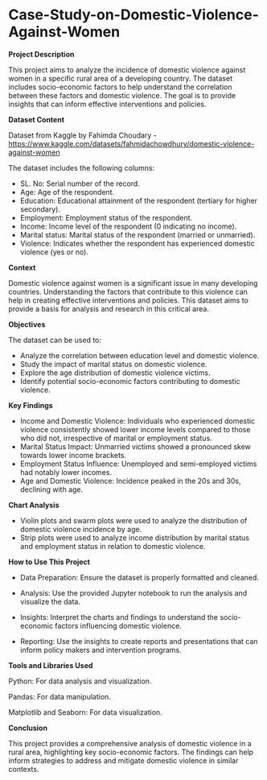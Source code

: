 # Case-Study-on-Domestic-Violence-Against-Women

**Project Description**

This project aims to analyze the incidence of domestic violence against women in a specific rural area of a developing country. The dataset includes socio-economic factors to help understand the correlation between these factors and domestic violence. The goal is to provide insights that can inform effective interventions and policies.

**Dataset Content**

Dataset from Kaggle by Fahimda Choudary - https://www.kaggle.com/datasets/fahmidachowdhury/domestic-violence-against-women

The dataset includes the following columns:

- SL. No: Serial number of the record.
- Age: Age of the respondent.
- Education: Educational attainment of the respondent (tertiary for higher secondary).
- Employment: Employment status of the respondent.
- Income: Income level of the respondent (0 indicating no income).
- Marital status: Marital status of the respondent (married or unmarried).
- Violence: Indicates whether the respondent has experienced domestic violence (yes or no).

**Context**

Domestic violence against women is a significant issue in many developing countries. Understanding the factors that contribute to this violence can help in creating effective interventions and policies. This dataset aims to provide a basis for analysis and research in this critical area.

**Objectives**

The dataset can be used to:

- Analyze the correlation between education level and domestic violence.
- Study the impact of marital status on domestic violence.
- Explore the age distribution of domestic violence victims.
- Identify potential socio-economic factors contributing to domestic violence.

**Key Findings**

- Income and Domestic Violence: Individuals who experienced domestic violence consistently showed lower income levels compared to those who did not, irrespective of marital or employment status.
- Marital Status Impact: Unmarried victims showed a pronounced skew towards lower income brackets.
- Employment Status Influence: Unemployed and semi-employed victims had notably lower incomes.
- Age and Domestic Violence: Incidence peaked in the 20s and 30s, declining with age.

**Chart Analysis**

- Violin plots and swarm plots were used to analyze the distribution of domestic violence incidence by age.
- Strip plots were used to analyze income distribution by marital status and employment status in relation to domestic violence.

**How to Use This Project**

- Data Preparation: Ensure the dataset is properly formatted and cleaned.

- Analysis: Use the provided Jupyter notebook to run the analysis and visualize the data.

- Insights: Interpret the charts and findings to understand the socio-economic factors influencing domestic violence.

- Reporting: Use the insights to create reports and presentations that can inform policy makers and intervention programs.

**Tools and Libraries Used**

Python: For data analysis and visualization.

Pandas: For data manipulation.

Matplotlib and Seaborn: For data visualization.

**Conclusion**

This project provides a comprehensive analysis of domestic violence in a rural area, highlighting key socio-economic factors. The findings can help inform strategies to address and mitigate domestic violence in similar contexts.
